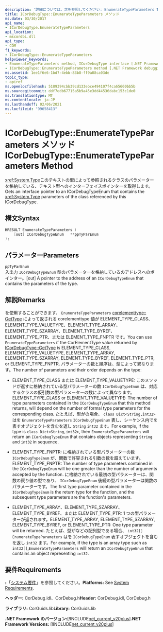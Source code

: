```yaml
---
description: '詳細については、次を参照してください: EnumerateTypeParameters Type:: メソッド'
title: ICorDebugType::EnumerateTypeParameters メソッド
ms.date: 03/30/2017
api_name:
- ICorDebugType.EnumerateTypeParameters
api_location:
- mscordbi.dll
api_type:
- COM
f1_keywords:
- ICorDebugType::EnumerateTypeParameters
helpviewer_keywords:
- EnumerateTypeParameters method, ICorDebugType interface [.NET Framework debugging]
- ICorDebugType::EnumerateTypeParameters method [.NET Framework debugging]
ms.assetid: 1ee1f6e6-1bd7-4ebb-83b8-ff9a08ca03de
topic_type:
- apiref
ms.openlocfilehash: 5189394cbb39cd133ebce494107f4ca65660bb5b
ms.sourcegitcommit: ddf7edb67715a5b9a45e3dd44536dabc153c1de0
ms.translationtype: MT
ms.contentlocale: ja-JP
ms.lasthandoff: 02/06/2021
ms.locfileid: "99658413"
---
```

# <a name="icordebugtypeenumeratetypeparameters-method"></a><span data-ttu-id="c80cc-103">ICorDebugType::EnumerateTypeParameters メソッド</span><span class="sxs-lookup"><span data-stu-id="c80cc-103">ICorDebugType::EnumerateTypeParameters Method</span></span>

<span data-ttu-id="c80cc-104"><xref:System.Type>このテキストの型によって参照されるクラスのパラメーターを格納している、テキスト型へのインターフェイスポインターを取得します。</span><span class="sxs-lookup"><span data-stu-id="c80cc-104">Gets an interface pointer to an ICorDebugTypeEnum that contains the <xref:System.Type> parameters of the class referenced by this ICorDebugType.</span></span>  
  
## <a name="syntax"></a><span data-ttu-id="c80cc-105">構文</span><span class="sxs-lookup"><span data-stu-id="c80cc-105">Syntax</span></span>  
  
```cpp  
HRESULT EnumerateTypeParameters (  
    [out] ICorDebugTypeEnum   **ppTyParEnum  
);  
```  
  
## <a name="parameters"></a><span data-ttu-id="c80cc-106">パラメーター</span><span class="sxs-lookup"><span data-stu-id="c80cc-106">Parameters</span></span>  

 `ppTyParEnum`  
 <span data-ttu-id="c80cc-107">入出力 `ICorDebugTypeEnum` 型のパラメーターを格納しているのアドレスへのポインター。</span><span class="sxs-lookup"><span data-stu-id="c80cc-107">[out] A pointer to the address of an `ICorDebugTypeEnum` that contains the parameters of the type.</span></span>  
  
## <a name="remarks"></a><span data-ttu-id="c80cc-108">解説</span><span class="sxs-lookup"><span data-stu-id="c80cc-108">Remarks</span></span>  

 <span data-ttu-id="c80cc-109">を使用することができます、 `EnumerateTypeParameters` [corelementtype:: GetType](icordebugtype-gettype-method.md) によって返される corelementtype 値が ELEMENT_TYPE_CLASS、ELEMENT_TYPE_VALUETYPE、ELEMENT_TYPE_ARRAY、ELEMENT_TYPE_SZARRAY、ELEMENT_TYPE_BYREF、ELEMENT_TYPE_PTR、または ELEMENT_TYPE_FNPTR です。</span><span class="sxs-lookup"><span data-stu-id="c80cc-109">You can use `EnumerateTypeParameters` if the CorElementType value returned by [ICorDebugType::GetType](icordebugtype-gettype-method.md) is ELEMENT_TYPE_CLASS, ELEMENT_TYPE_VALUETYPE, ELEMENT_TYPE_ARRAY, ELEMENT_TYPE_SZARRAY, ELEMENT_TYPE_BYREF, ELEMENT_TYPE_PTR, or ELEMENT_TYPE_FNPTR.</span></span> <span data-ttu-id="c80cc-110">パラメーターの数と順序は、型によって異なります。</span><span class="sxs-lookup"><span data-stu-id="c80cc-110">The number of parameters and their order depends on the type:</span></span>  
  
- <span data-ttu-id="c80cc-111">ELEMENT_TYPE_CLASS または ELEMENT_TYPE_VALUETYPE: このメソッドが返すに格納されている型パラメーターの数 `ICorDebugTypeEnum` は、対応するクラスの仮引数の型パラメーターの数によって異なります。</span><span class="sxs-lookup"><span data-stu-id="c80cc-111">ELEMENT_TYPE_CLASS or ELEMENT_TYPE_VALUETYPE: The number of type parameters contained in the `ICorDebugTypeEnum` that this method returns, will depend on the number of formal type parameters for the corresponding class.</span></span> <span data-ttu-id="c80cc-112">たとえば、型がの場合、 `class Dict<String,int32>` はを `EnumerateTypeParameters` `ICorDebugTypeEnum` 表し、シーケンス内でを表すオブジェクトを含むを返し `String` `int32` ます。</span><span class="sxs-lookup"><span data-stu-id="c80cc-112">For example, if the type is `class Dict<String,int32>`, then `EnumerateTypeParameters` will return an `ICorDebugTypeEnum` that contains objects representing `String` and `int32` in sequence.</span></span>  
  
- <span data-ttu-id="c80cc-113">ELEMENT_TYPE_FNPTR: に格納されている型パラメーターの数 `ICorDebugTypeEnum` が、関数で許容される引数の数を超えています。</span><span class="sxs-lookup"><span data-stu-id="c80cc-113">ELEMENT_TYPE_FNPTR: The number of type parameters contained in the `ICorDebugTypeEnum` will be one greater than the number of arguments accepted by the function.</span></span> <span data-ttu-id="c80cc-114">に格納されている最初の型パラメーターは、関数の戻り値の型であり、 `ICorDebugTypeEnum` 後続の型パラメーターは関数のパラメーターです。</span><span class="sxs-lookup"><span data-stu-id="c80cc-114">The first type parameter contained in the `ICorDebugTypeEnum` is the return type for the function, and the subsequent type parameters are the function's parameters.</span></span>  
  
- <span data-ttu-id="c80cc-115">ELEMENT_TYPE_ARRAY、ELEMENT_TYPE_SZARRAY、ELEMENT_TYPE_BYREF、または ELEMENT_TYPE_PTR: 1 つの型パラメーターが返されます。</span><span class="sxs-lookup"><span data-stu-id="c80cc-115">ELEMENT_TYPE_ARRAY, ELEMENT_TYPE_SZARRAY, ELEMENT_TYPE_BYREF, or ELEMENT_TYPE_PTR: One type parameter will be returned.</span></span> <span data-ttu-id="c80cc-116">たとえば、型がなどの配列型である場合、 `int32[]` `EnumerateTypeParameters` はを `ICorDebugTypeEnum` 表すオブジェクトを含むを返し `int32` ます。</span><span class="sxs-lookup"><span data-stu-id="c80cc-116">For example, if the type is an array type such as `int32[]`,`EnumerateTypeParameters` will return an `ICorDebugTypeEnum` that contains an object representing `int32`.</span></span>  
  
## <a name="requirements"></a><span data-ttu-id="c80cc-117">要件</span><span class="sxs-lookup"><span data-stu-id="c80cc-117">Requirements</span></span>  

 <span data-ttu-id="c80cc-118">**:**「[システム要件](../../get-started/system-requirements.md)」を参照してください。</span><span class="sxs-lookup"><span data-stu-id="c80cc-118">**Platforms:** See [System Requirements](../../get-started/system-requirements.md).</span></span>  
  
 <span data-ttu-id="c80cc-119">**ヘッダー:** CorDebug.idl、CorDebug.h</span><span class="sxs-lookup"><span data-stu-id="c80cc-119">**Header:** CorDebug.idl, CorDebug.h</span></span>  
  
 <span data-ttu-id="c80cc-120">**ライブラリ:** CorGuids.lib</span><span class="sxs-lookup"><span data-stu-id="c80cc-120">**Library:** CorGuids.lib</span></span>  
  
 <span data-ttu-id="c80cc-121">**.NET Framework のバージョン:**[!INCLUDE[net_current_v20plus](../../../../includes/net-current-v20plus-md.md)]</span><span class="sxs-lookup"><span data-stu-id="c80cc-121">**.NET Framework Versions:** [!INCLUDE[net_current_v20plus](../../../../includes/net-current-v20plus-md.md)]</span></span>
